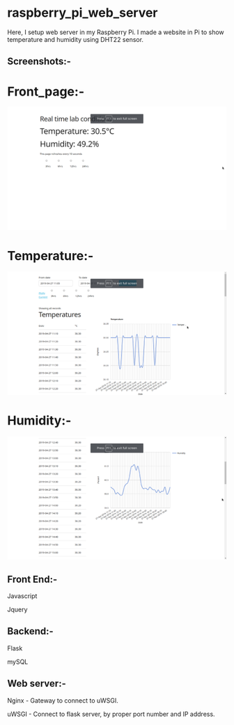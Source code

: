 # raspberry_pi_web_server

Here, I setup web server in my Raspberry Pi. I made a website in Pi to show temperature and humidity using DHT22 sensor. 

## Screenshots:-

# Front_page:-
![Alt text](Screenshots/page1.png?raw=true "Optional Title")

# Temperature:-
![Alt text](Screenshots/page2_1.png?raw=true "Optional Title")

# Humidity:-
![Alt text](Screenshots/page2_2.png?raw=true "Optional Title")


## Front End:-
Javascript

Jquery

## Backend:-
Flask

mySQL

## Web server:-
Nginx - Gateway to connect to uWSGI. 

uWSGI - Connect to flask server, by proper port number and IP address.
